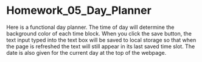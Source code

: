 # Homework_05_Day_Planner

Here is a functional day planner. The time of day will determine the background color of each time block. When you click the save button, the text input typed into the text box will be saved to local storage so that when the page is refreshed the text will still appear in its last saved time slot. The date is also given for the current day at the top of the webpage. 
